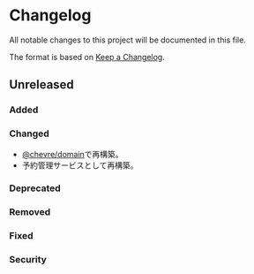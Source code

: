 # Changelog

All notable changes to this project will be documented in this file.

The format is based on [Keep a Changelog](http://keepachangelog.com/).

## Unreleased

### Added

### Changed

- [@chevre/domain](https://www.npmjs.com/package/@chevre/domain)で再構築。
- 予約管理サービスとして再構築。

### Deprecated

### Removed

### Fixed

### Security
